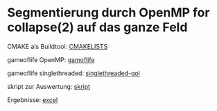 # Segmentierung durch OpenMP for collapse(2) auf das ganze Feld


CMAKE als Buildtool: [CMAKELISTS](./CMakeLists.txt)

gameoflife OpenMP: [gamoflife](./gameoflife.c)

gameoflife singlethreaded: [singlethreaded-gol](./gameoflife-old.c)

skript zur Auswertung: [skript](./script-omp.sh)

Ergebnisse: [excel](./results.xlsx)